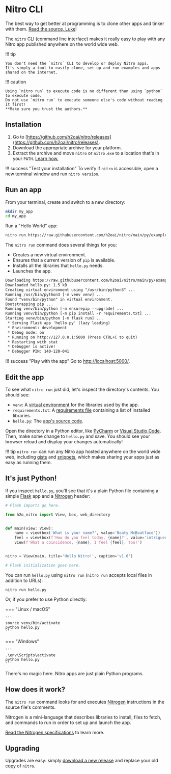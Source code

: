 # Nitro CLI

The best way to get better at programming is to clone other apps and tinker with them.
[Read the source, Luke](https://blog.codinghorror.com/learn-to-read-the-source-luke/)!

The `nitro` CLI (command line interface) makes it really easy to play with any Nitro app published anywhere on the world wide web.

!!! tip

    You don't need the `nitro` CLI to develop or deploy Nitro apps. 
    It's simply a tool to easily clone, set up and run examples and apps shared on the internet.

!!! caution

    Using `nitro run` to execute code is no different than using `python` to execute code.
    Do not use `nitro run` to execute someone else's code without reading it first!
    **Make sure you trust the authors.** 

## Installation

1. Go to [https://github.com/h2oai/nitro/releases](https://github.com/h2oai/nitro/releases).
2. Download the appropriate archive for your platform.
3. Extract the archive and move `nitro` or `nitro.exe` to a location that's in your `PATH`. [Learn how.](help.md#add-cli-to-path)

!!! success "Test your installation"
    To verify if `nitro` is accessible, open a new terminal window and run `nitro version`.

## Run an app

From your terminal, create and switch to a new directory:

```bash
mkdir my_app
cd my_app
```

Run a "Hello World" app:

```bash
nitro run https://raw.githubusercontent.com/h2oai/nitro/main/py/examples/hello.py
```

The `nitro run` command does several things for you:

- Creates a new virtual environment.
- Ensures that a current version of `pip` is available.
- Installs all the libraries that `hello.py` needs.
- Launches the app.

```txt
Downloading https://raw.githubusercontent.com/h2oai/nitro/main/py/examples/hello.py
Downloaded hello.py: 1.5 kB
Creating virtual environment using "/usr/bin/python3" ...
Running /usr/bin/python3 [-m venv venv] ...
Found "venv/bin/python" in virtual environment.
Bootstrapping pip ...
Running venv/bin/python [-m ensurepip --upgrade] ...
Running venv/bin/python [-m pip install -r requirements.txt] ...
Starting venv/bin/python [-m flask run] ...
 * Serving Flask app 'hello.py' (lazy loading)
 * Environment: development
 * Debug mode: on
 * Running on http://127.0.0.1:5000 (Press CTRL+C to quit)
 * Restarting with stat
 * Debugger is active!
 * Debugger PIN: 140-120-041
```

!!! success "Play with the app"
    Go to [http://localhost:5000/](http://localhost:5000/).

## Edit the app

To see what `nitro run` just did, let's inspect the directory's contents. You should see:

- `venv`: A [virtual environment](https://docs.python.org/3/library/venv.html) for the libraries used by the app.
- `requirements.txt`: A [requirements file](https://pip.pypa.io/en/stable/user_guide/#requirements-files) containing a
  list of installed libraries.
- `hello.py`: The [app's source code](https://github.com/h2oai/nitro/blob/main/py/examples/hello.py).

Open the directory in a Python editor, like [PyCharm](https://www.jetbrains.com/pycharm/)
or [Visual Studio Code](https://code.visualstudio.com/). Then, make some change to `hello.py` and save. You should see
your browser reload and display your changes automatically!

!!! tip
    `nitro run` can run any Nitro app hosted anywhere on the world wide web, including [gists](https://gist.github.com/)
    and [snippets](https://gitlab.com/explore/snippets), which makes sharing your apps just as easy as running them.

## It's just Python!

If you inspect `hello.py`, you'll see that it's a plain Python file containing a
simple [Flask](https://flask.palletsprojects.com/) app and a [Nitrogen](nitrogen.md) header:

```py
# Flask imports go here.

from h2o_nitro import View, box, web_directory


def main(view: View):
    name = view(box('What is your name?', value='Boaty McBoatface'))
    feel = view(box(f'How do you feel today, {name}?', value='intrigued'))
    view(f'What a coincidence, {name}, I feel {feel}, too!')


nitro = View(main, title='Hello Nitro!', caption='v1.0')

# Flask initialization goes here.
```

You can run `hello.py` using `nitro run` (`nitro run` accepts local files in addition to URLs):

```
nitro run hello.py
```

Or, if you prefer to use Python directly:

=== "Linux / macOS"

    ```
    source venv/bin/activate
    python hello.py
    ```

=== "Windows"


    ```
    .\env\Scripts\activate
    python hello.py
    ```

There's no magic here. Nitro apps are just plain Python programs.

## How does it work?

The `nitro run` command looks for and executes [Nitrogen](nitrogen.md) instructions in the source file's comments.

Nitrogen is a mini-language that describes libraries to install, files to fetch, and commands to run in order to 
set up and launch the app.

[Read the Nitrogen specifications](nitrogen.md) to learn more.

## Upgrading

Upgrades are easy: simply [download a new release](https://github.com/h2oai/nitro/releases) and replace your old copy
of `nitro`.

